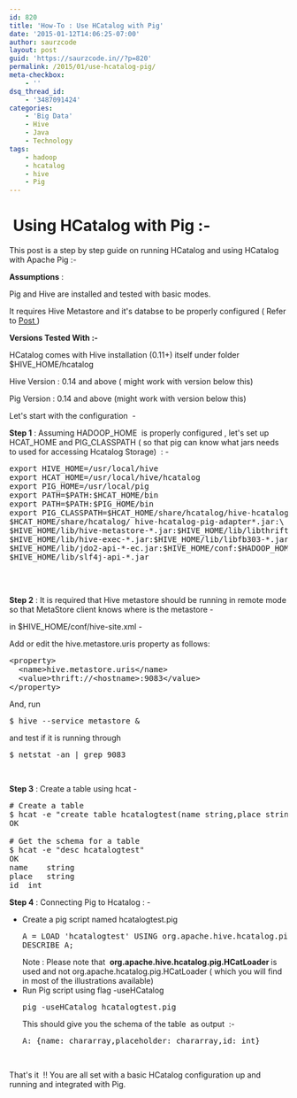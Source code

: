 ```yaml
---
id: 820
title: 'How-To : Use HCatalog with Pig'
date: '2015-01-12T14:06:25-07:00'
author: saurzcode
layout: post
guid: 'https://saurzcode.in//?p=820'
permalink: /2015/01/use-hcatalog-pig/
meta-checkbox:
    - ''
dsq_thread_id:
    - '3487091424'
categories:
    - 'Big Data'
    - Hive
    - Java
    - Technology
tags:
    - hadoop
    - hcatalog
    - hive
    - Pig
---
```


<h1> Using HCatalog with Pig :-</h1>
This post is a step by step guide on running HCatalog and using HCatalog with Apache Pig :-

<strong>Assumptions</strong> :

Pig and Hive are installed and tested with basic modes.

It requires Hive Metastore and it's databse to be properly configured ( Refer to <a class="vt-p" title="How to Configure MySQL Metastore for Hive ?" href="https://saurzcode.in//2015/01/configure-mysql-metastore-hive/">Post </a>)<!--more-->

<strong>Versions Tested With :- </strong>

HCatalog comes with Hive installation (0.11+) itself under folder $HIVE_HOME/hcatalog

Hive Version : 0.14 and above ( might work with version below this)

Pig Version : 0.14 and above (might work with version below this)

Let's start with the configuration  -

<strong>Step 1</strong> : Assuming HADOOP_HOME  is properly configured , let's set up HCAT_HOME and PIG_CLASSPATH ( so that pig can know what jars needs to used for accessing Hcatalog Storage)  : -
<pre class="lang:vim decode:true">export HIVE_HOME=/usr/local/hive
export HCAT_HOME=/usr/local/hive/hcatalog
export PIG_HOME=/usr/local/pig
export PATH=$PATH:$HCAT_HOME/bin
export PATH=$PATH:$PIG_HOME/bin
export PIG_CLASSPATH=$HCAT_HOME/share/hcatalog/hive-hcatalog-core*.jar:\
$HCAT_HOME/share/hcatalog/ hive-hcatalog-pig-adapter*.jar:\
$HIVE_HOME/lib/hive-metastore-*.jar:$HIVE_HOME/lib/libthrift-*.jar:\
$HIVE_HOME/lib/hive-exec-*.jar:$HIVE_HOME/lib/libfb303-*.jar:\
$HIVE_HOME/lib/jdo2-api-*-ec.jar:$HIVE_HOME/conf:$HADOOP_HOME/conf:\
$HIVE_HOME/lib/slf4j-api-*.jar

</pre>
&nbsp;

<strong>Step 2</strong> : It is required that Hive metastore should be running in remote mode so that MetaStore client knows where is the metastore -

in $HIVE_HOME/conf/hive-site.xml -

Add or edit the hive.metastore.uris property as follows:
<pre class="lang:xhtml decode:true">&lt;property&gt;
  &lt;name&gt;hive.metastore.uris&lt;/name&gt;
  &lt;value&gt;thrift://&lt;hostname&gt;:9083&lt;/value&gt;
&lt;/property&gt;</pre>
And, run
<pre class="lang:java decode:true">$ hive --service metastore &amp;</pre>
and test if it is running through
<pre class="lang:vim decode:true">$ netstat -an | grep 9083</pre>
&nbsp;

<strong>Step 3</strong> : Create a table using hcat -
<pre class="pre codeblock "># Create a table
$ hcat -e "create table hcatalogtest(name string,place string,id int) row format delimited fields terminated by ':' stored as textfile"
OK

# Get the schema for a table
$ hcat -e "desc hcatalogtest"
OK
name	string	
place	string	
id	int	
</pre>
<strong>Step 4</strong> : Connecting Pig to Hcatalog : -
<ul>
	<li>Create a pig script named hcatalogtest.pig
<pre class="lang:mysql decode:true">A = LOAD 'hcatalogtest' USING org.apache.hive.hcatalog.pig.HCatLoader(); 
DESCRIBE A;</pre>
Note : Please note that  <strong>org.apache.hive.hcatalog.pig.HCatLoader </strong>is used and not org.apache.hcatalog.pig.HCatLoader ( which you will find in most of the illustrations available)</li>
	<li>Run Pig script using flag -useHCatalog
<pre class="lang:mysql decode:true ">pig -useHCatalog hcatalogtest.pig</pre>
This should give you the schema of the table  as output  :-
<pre class="lang:js decode:true ">A: {name: chararray,placeholder: chararray,id: int}
</pre>
&nbsp;</li>
</ul>
That's it  !! You are all set with a basic HCatalog configuration up and running and integrated with Pig.